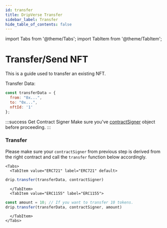 ```yaml
---
id: transfer
title: DripVerse Transfer
sidebar_label: Transfer
hide_table_of_contents: false
---
```


import Tabs from '@theme/Tabs';
import TabItem from '@theme/TabItem';

# Transfer/Send NFT

This is a guide used to transfer an existing NFT.

Transfer Data:
```js
const transferData = {
  from: "0x...",
  to: "0x...",
  nftId: '1'
};
```

:::success Get Contract Signer
Make sure you've [contractSigner](/sdk/js/init#contract-client) object before proceeding.
:::

### Transfer

Please make sure your `contractSigner` from previous step is derived from the right contract and call the `transfer` function below accordingly.

```mdx-code-block
<Tabs>
  <TabItem value="ERC721" label="ERC721" default>
```

```js
drip.transfer(transferData, contractSigner)
```

```mdx-code-block
  </TabItem>
  <TabItem value="ERC1155" label="ERC1155">
```

```js
const amount = 10; // If you want to transfer 10 tokens.
drip.transfer(transferData, contractSigner, amount)
```

```mdx-code-block
  </TabItem>
</Tabs>
```
